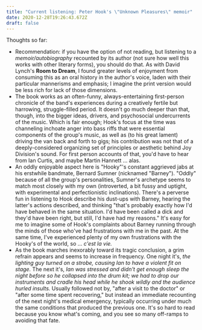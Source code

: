 ```yaml
---
title: "Current listening: Peter Hook's \"Unknown Pleasures\" memoir"
date: 2020-12-28T19:26:43.672Z
draft: false
---
```

Thoughts so far:

* Recommendation: if you have the option of not reading, but listening to a *memoir/autobiography* recounted by its author (not sure how well this works with other literary forms), you should do that. As with David Lynch's **Room to Dream**, I found greater levels of enjoyment from consuming this as an oral history in the author's voice, laden with their particular mannerisms and emphasis; I imagine the print version would be less rich for lack of those dimensions.
* The book works as an often-funny, always-entertaining first-person chronicle of the band's experiences during a creatively fertile but harrowing, struggle-filled period. It doesn't go much deeper than that, though, into the bigger ideas, drivers, and psychosocial undercurrents of the music. Which is fair enough; Hook's focus at the time was channeling inchoate anger into bass riffs that were essential components of the group's music, as well as (to his great lament) driving the van back and forth to gigs; his contribution was not that of a deeply-considered organizing set of principles or aesthetic behind Joy Division's sound. For first person accounts of that, you'd have to hear from Ian Curtis, and maybe Martin Hannett ... alas.
* An oddly enjoyable aspect here is "Hooky"'s constant aggrieved jabs at his erstwhile bandmate, Bernard Sumner (nicknamed "Barney"). "Oddly" because of all the group's personalities, Sumner's archetype seems to match most closely with my own (introverted, a bit fussy and uptight, with experimental and perfectionistic inclinations). There's a perverse fun in listening to Hook describe his dust-ups with Barney, hearing the latter's actions described, and thinking "that's probably exactly how I'd have behaved in the same situation. I'd have been called a dick and they'd have been right, but still, I'd have had my reasons." It's easy for me to imagine some of Hook's complaints about Barney running through the minds of those who've had frustrations with me in the past. At the same time, I've experienced plenty of my own frustrations with the Hooky's of the world, so ... *c'est la vie.*
* As the book marches inexorably toward its tragic conclusion, a grim refrain appears and seems to increase in frequency. One night it's, *the lighting guy turned on a strobe, causing Ian to have a violent fit on stage.* The next it's, *Ian was stressed and didn't get enough sleep the night before so he collapsed into the drum kit; we had to drop our instruments and cradle his head while he shook wildly and the audience hurled insults.* Usually followed not by, "after a visit to the doctor" or "after some time spent recovering," but instead an immediate recounting of the next night's medical emergency, typically occurring under much the same conditions that produced the previous one. It's so hard to read because you know what's coming, and you see so many off-ramps to avoiding that fate.